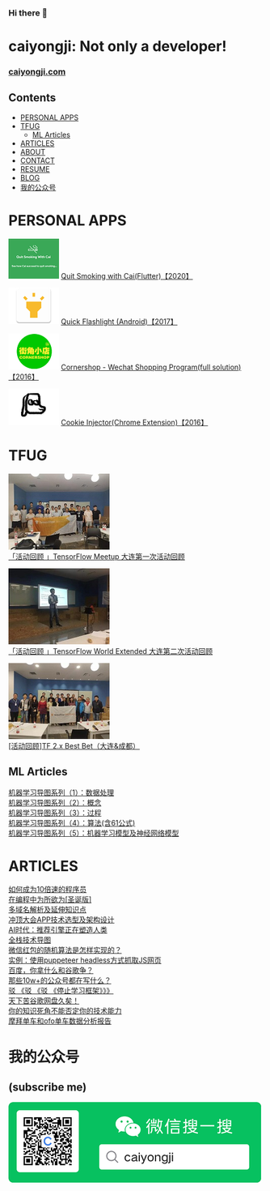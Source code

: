 ### Hi there 👋
# caiyongji: Not only a developer!

### [caiyongji.com](http://caiyongji.com)

Contents
-----------------

- [PERSONAL APPS](#PERSONAL-APPS)
- [TFUG](#TFUG)
  - [ML Articles](#ML-Articles)
- [ARTICLES](#ARTICLES)
- [ABOUT](http://caiyongji.com/#about)
- [CONTACT](http://caiyongji.com/#contact)
- [RESUME](http://caiyongji.com/resume/index.html)
- [BLOG](http://blog.caiyongji.com/)
- [我的公众号](#我的公众号)


# PERSONAL APPS #
![](images/quit-smoking.png)
[Quit Smoking with Cai(Flutter)【2020】](https://play.google.com/store/apps/details?id=com.caiyongji.quit_smoking)

![](images/quick-flashlight.png)
[Quick Flashlight (Android)【2017】](https://play.google.com/store/apps/details?id=com.caiyongji.flashlight.quickflashlight)

![](images/cornershop.png)
[Cornershop - Wechat Shopping Program(full solution)【2016】](https://github.com/caiyongji/cornershop)

![](images/cookie-injector.png)
[Cookie Injector(Chrome Extension)【2016】](https://chrome.google.com/webstore/detail/cookie-injector/mflfghebbbnmdnkhbnmhajalhbgalklk)

# TFUG #

![](images/tfug1.jpg)  
[「活动回顾 」TensorFlow Meetup 大连第一次活动回顾](https://mp.weixin.qq.com/s/XpvfGSTPjyFzKfgSbMsJGw)

![](images/tfug2.jpg)  
[「活动回顾 」TensorFlow World Extended 大连第二次活动回顾](https://mp.weixin.qq.com/s/wzRgmwJcf34GubTKlFPNsg)

![](images/tfug2-2.jpg)  
[[活动回顾]TF 2.x Best Bet（大连&成都）](https://mp.weixin.qq.com/s/nq2CpvqBstgVQfNo2gDYZQ)

## ML Articles ##

[机器学习导图系列（1）：数据处理](http://blog.caiyongji.com/2019/04/07/machine-learning-mid-map-1.html)  
[机器学习导图系列（2）：概念](http://blog.caiyongji.com/2019/04/08/machine-learning-mid-map-2.html)  
[机器学习导图系列（3）：过程](http://blog.caiyongji.com/2019/04/09/machine-learning-mid-map-3.html)  
[机器学习导图系列（4）：算法(含61公式)](http://blog.caiyongji.com/2019/04/10/machine-learning-mid-map-4.html)  
[机器学习导图系列（5）：机器学习模型及神经网络模型](http://blog.caiyongji.com/2019/04/11/machine-learning-mid-map-5.html)  

# ARTICLES #
[如何成为10倍速的程序员](http://blog.caiyongji.com/2017/12/20/how-to-be-10x-programmer.html)  
[在编程中为所欲为[圣诞版]](http://blog.caiyongji.com/2017/12/25/program-anything.html)  
[多域名解析及延伸知识点](http://blog.caiyongji.com/2018/01/04/domain-name-analysis.html)  
[冲顶大会APP技术选型及架构设计](http://blog.caiyongji.com/2018/01/04/chongdingdahui-tech-design.html)  
[AI时代：推荐引擎正在塑造人类](http://blog.caiyongji.com/2018/01/13/ai-era.html)  
[全栈技术导图](http://blog.caiyongji.com/2018/01/25/full-stack-mapping.html)  
[微信红包的随机算法是怎样实现的？](http://blog.caiyongji.com/2018/01/30/wechat-red-envelope-algorithmn-design.html)  
[实例：使用puppeteer headless方式抓取JS网页](http://blog.caiyongji.com/2018/05/09/puppeteer-headless-grap-web-pages.html)  
[百度，你拿什么和谷歌争？](http://blog.caiyongji.com/2018/08/08/how-can-baidu-fight-with-google.html)  
[那些10w+的公众号都在写什么？](http://blog.caiyongji.com/2018/08/14/what-does-wechat-official-account-writing.html)  
[驳 《驳 《驳 《停止学习框架》》》](http://blog.caiyongji.com/2018/12/21/refute-refute-refute-stop-learning-frameworks.html)  
[天下苦谷歌网盘久矣！](http://blog.caiyongji.com/2020/04/17/baidupan.html)  
[你的知识死角不能否定你的技术能力](http://blog.caiyongji.com/2018/05/27/your-knowledge-died-corner.html)  
[摩拜单车和ofo单车数据分析报告](http://blog.caiyongji.com/2017/12/21/shared-bike.html)  

# 我的公众号 #
## (subscribe me) ##
![](images/qrcode-search-caiyongji.png) 


<!--
**caiyongji/caiyongji** is a ✨ _special_ ✨ repository because its `README.md` (this file) appears on your GitHub profile.

Here are some ideas to get you started:

- 🔭 I’m currently working on ...
- 🌱 I’m currently learning ...
- 👯 I’m looking to collaborate on ...
- 🤔 I’m looking for help with ...
- 💬 Ask me about ...
- 📫 How to reach me: ...
- 😄 Pronouns: ...
- ⚡ Fun fact: ...
-->
